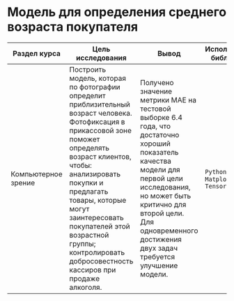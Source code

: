 # Модель для определения среднего возраста покупателя

Раздел курса| Цель исследования | Вывод | Используемые библиотеки
------------- |------------------|---------------- | -----------------------
Компьютерное зрение |Построить модель, которая по фотографии определит приблизительный возраст человека. Фотофиксация в прикассовой зоне поможет определять возраст клиентов, чтобы: анализировать покупки и предлагать товары, которые могут заинтересовать покупателей этой возрастной группы; контролировать добросовестность кассиров при продаже алкоголя. | Получено значение метрики MAE на тестовой выборке 6.4 года, что достаточно хороший показатель качества модели для первой цели исследования, но может быть критично для второй цели. Для одновременного достижения двух задач требуется улучшение модели. | `Python`, `Pandas`, `Matplotlib` `TensorFlow`
